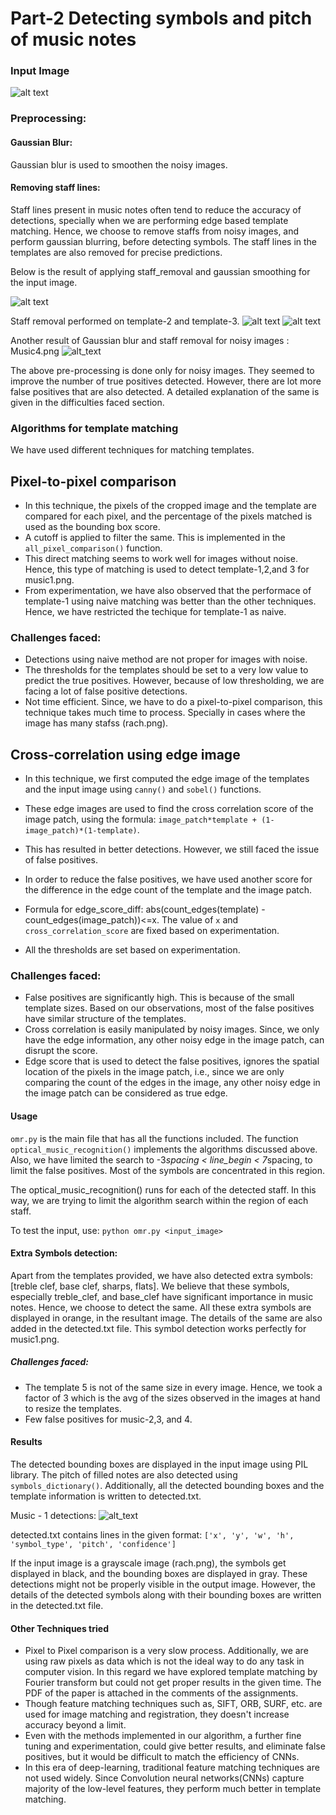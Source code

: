 
# Part-2 Detecting symbols and pitch of music notes

### Input Image
![alt text](https://github.iu.edu/cs-b657-sp2023/hrpatil-sghouji-tballa-mranka-a1/blob/main/part2/music1.png)

### Preprocessing:

#### Gaussian Blur:
Gaussian blur is used to smoothen the noisy images. 

#### Removing staff lines:
Staff lines present in music notes often tend to reduce the accuracy of detections, specially when we are performing edge based template matching.
Hence, we choose to remove staffs from noisy images, and perform gaussian blurring, before detecting symbols.
The staff lines in the templates are also removed for precise predictions. 

Below is the result of applying staff_removal and gaussian smoothing for the input image.

![alt text](https://github.iu.edu/cs-b657-sp2023/hrpatil-sghouji-tballa-mranka-a1/blob/main/part2/image_without_staff.png)

Staff removal performed on template-2 and template-3.
![alt text](https://github.iu.edu/cs-b657-sp2023/hrpatil-sghouji-tballa-mranka-a1/blob/main/part2/t2_without_staff.png)
![alt text](https://github.iu.edu/cs-b657-sp2023/hrpatil-sghouji-tballa-mranka-a1/blob/main/part2/t3_without_staff.png)

Another result of Gaussian blur and staff removal for noisy images : Music4.png
![alt_text](https://github.iu.edu/cs-b657-sp2023/hrpatil-sghouji-tballa-mranka-a1/blob/main/part2/image_without_staff_music4.png)

The above pre-processing is done only for noisy images. They seemed to improve the number of true positives detected. However, there are lot more false positives that are also detected. A detailed explanation of the same is given in the difficulties faced section. 

### Algorithms for template matching

We have used different techniques for matching templates.

## Pixel-to-pixel comparison

- In this technique, the pixels of the cropped image and the template are compared for each pixel, and the percentage of the pixels matched is used as the bounding box score. 
- A cutoff is applied to filter the same. This is implemented in the `all_pixel_comparison()` function. 
- This direct matching seems to work well for images without noise. Hence, this type of matching is used to detect template-1,2,and 3 for music1.png. 
- From experimentation, we have also observed that the performace of template-1 using naive matching was better than the other techniques. Hence, we have restricted the techique for template-1 as naive.

### Challenges faced:
 - Detections using naive method are not proper for images with noise.
 - The thresholds for the templates should be set to a very low value to predict the true positives. However, because of low thresholding, we are facing a lot of false positive detections.
 - Not time efficient. Since, we have to do a pixel-to-pixel comparison, this technique takes much time to process. Specially in cases where the image has many stafss (rach.png).

## Cross-correlation using edge image

- In this technique, we first computed the edge image of the templates and the input image using `canny()` and `sobel()` functions. 
- These edge images are used to find the cross correlation score of the image patch, using the formula: `image_patch*template + (1-image_patch)*(1-template)`. 
- This has resulted in better detections. However, we still faced the issue of false positives.
- In order to reduce the false positives, we have used another score for the difference in the edge count of the template and the image patch. 
- Formula for edge_score_diff: abs(count_edges(template) - count_edges(image_patch))<=x. The value of `x` and `cross_correlation_score` are fixed based on experimentation.

- All the thresholds are set based on experimentation.

### Challenges faced:
- False positives are significantly high. This is because of the small template sizes. Based on our observations, most of the false positives have similar structure of the templates.
- Cross correlation is easily manipulated by noisy images. Since, we only have the edge information, any other noisy edge in the image patch, can disrupt the score.
- Edge score that is used to detect the false positives, ignores the spatial location of the pixels in the image patch, i.e., since we are only comparing the count of the edges in the image, any other noisy edge in the image patch can be considered as true edge.

#### Usage

`omr.py` is the main file that has all the functions included. The function `optical_music_recognition()` implements the algorithms discussed above.
Also, we have limited the search to -3*spacing < line_begin < 7*spacing, to limit the false positives. Most of the symbols are concentrated in this region.

The optical_music_recognition() runs for each of the detected staff. In this way, we are trying to limit the algorithm search within the region of each staff. 

To test the input, use: `python omr.py <input_image>`

#### Extra Symbols detection:

Apart from the templates provided, we have also detected extra symbols: [treble clef, base clef, sharps, flats]. We believe that these symbols, especially treble_clef, and base_clef have significant importance in music notes. Hence, we choose to detect the same. All these extra symbols are displayed in orange, in the resultant image. The details of the same are also added in the detected.txt file. This symbol detection works perfectly for music1.png. 

##### Challenges faced:
- The template 5 is not of the same size in every image. Hence, we took a factor of 3 which is the avg of the sizes observed in the images at hand to resize the templates. 
- Few false positives for music-2,3, and 4.

#### Results
The detected bounding boxes are displayed in the input image using PIL library. The pitch of filled notes are also detected using `symbols_dictionary()`. 
Additionally, all the detected bounding boxes and the template information is written to detected.txt.

Music - 1 detections:
![alt_text](https://github.iu.edu/cs-b657-sp2023/hrpatil-sghouji-tballa-mranka-a1/blob/main/part2/music1_detected.png)

detected.txt contains lines in the given format: `['x', 'y', 'w', 'h', 'symbol_type', 'pitch', 'confidence']`

If the input image is a grayscale image (rach.png), the symbols get displayed in black, and the bounding boxes are displayed in gray. These detections might not be properly visible in the output image. However, the details of the detected symbols along with their bounding boxes are written in the detected.txt file.

#### Other Techniques tried
- Pixel to Pixel comparison is a very slow process. Additionally, we are using raw pixels as data which is not the ideal way to do any task in computer vision. In this regard we have explored template matching by Fourier transform but could not get proper results in the given time. The PDF of the paper is attached in the comments of the assignments.
- Though feature matching techniques such as, SIFT, ORB, SURF, etc. are used for image matching and registration, they doesn't increase accuracy beyond a limit. 
- Even with the methods implemented in our algorithm, a further fine tuning and experimentation, could give better results, and eliminate false positives, but it would be difficult to match the efficiency of CNNs.
- In this era of deep-learning, traditional feature matching techniques are not used widely. Since Convolution neural networks(CNNs) capture majority of the low-level features, they perform much better in template matching. 

